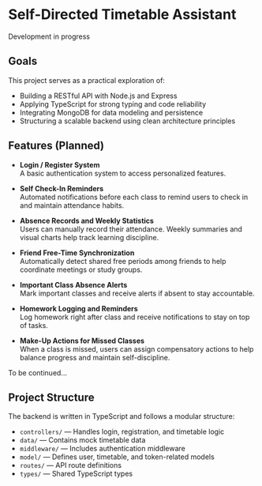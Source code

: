 # Self-Directed Timetable Assistant

Development in progress

## Goals

This project serves as a practical exploration of:

- Building a RESTful API with Node.js and Express
- Applying TypeScript for strong typing and code reliability
- Integrating MongoDB for data modeling and persistence
- Structuring a scalable backend using clean architecture principles

## Features (Planned)

- **Login / Register System**  
  A basic authentication system to access personalized features.

- **Self Check-In Reminders**  
  Automated notifications before each class to remind users to check in and maintain attendance habits.

- **Absence Records and Weekly Statistics**  
  Users can manually record their attendance. Weekly summaries and visual charts help track learning discipline.

- **Friend Free-Time Synchronization**  
  Automatically detect shared free periods among friends to help coordinate meetings or study groups.

- **Important Class Absence Alerts**  
  Mark important classes and receive alerts if absent to stay accountable.

- **Homework Logging and Reminders**  
  Log homework right after class and receive notifications to stay on top of tasks.

- **Make-Up Actions for Missed Classes**  
  When a class is missed, users can assign compensatory actions to help balance progress and maintain self-discipline.

To be continued...

## Project Structure

The backend is written in TypeScript and follows a modular structure:

- `controllers/` — Handles login, registration, and timetable logic
- `data/` — Contains mock timetable data
- `middleware/` — Includes authentication middleware
- `model/` — Defines user, timetable, and token-related models
- `routes/` — API route definitions
- `types/` — Shared TypeScript types
